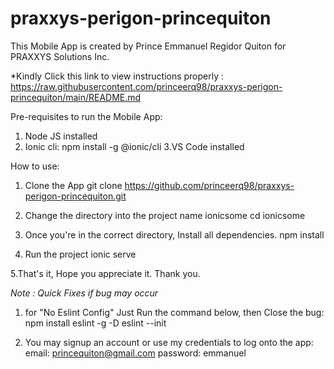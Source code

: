# praxxys-perigon-princequiton

This Mobile App is created by Prince Emmanuel Regidor Quiton for PRAXXYS Solutions Inc.

*Kindly Click this link to view instructions properly : https://raw.githubusercontent.com/princeerq98/praxxys-perigon-princequiton/main/README.md

Pre-requisites to run the Mobile App:

1. Node JS installed
2. Ionic cli: 
   npm install -g @ionic/cli
3.VS Code installed


How to use:

1. Clone the App 
  git clone https://github.com/princeerq98/praxxys-perigon-princequiton.git
  
2. Change the directory into the project name ionicsome
  cd ionicsome
  
3. Once you're in the correct directory, Install all dependencies.
  npm install

4. Run the project
  ionic serve
  
5.That's it, Hope you appreciate it.
Thank you.

*Note : Quick Fixes if bug may occur*

1. for "No Eslint Config" Just Run the command below, then Close the bug:
  npm install eslint -g -D
  eslint --init
  
2. You may signup an account or use my credentials to log onto the app:
  email: princequiton@gmail.com
  password: emmanuel
  
  
  
  
   
 

